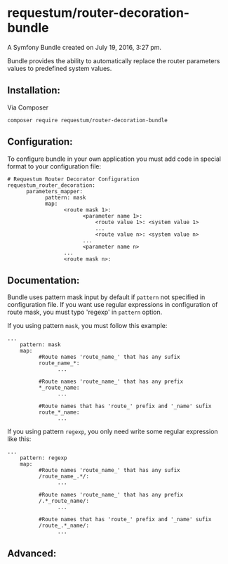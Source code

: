 requestum/router-decoration-bundle
================

A Symfony Bundle created on July 19, 2016, 3:27 pm.

Bundle provides the ability to automatically replace the router parameters values to predefined system values.

**Installation:**
-----------------

Via Composer

    composer require requestum/router-decoration-bundle

**Configuration:**
------------------

To configure bundle in your own application you must add code in special format to your configuration file:

    # Requestum Router Decorator Configuration
    requestum_router_decoration:
          parameters_mapper:
                pattern: mask
                map:
                      <route mask 1>:
                            <parameter name 1>:
                                <route value 1>: <system value 1>
                                ...
                                <route value n>: <system value n>
                            ...
                            <parameter name n>
                      ...
                      <route mask n>:
                      
**Documentation:**
------------------

Bundle uses pattern mask input by default if `pattern` not specified in configuration file. 
If you want use regular expressions in configuration of route mask, you must typo 'regexp' in `pattern` option. 

If you using pattern `mask`, you must follow this example:

    ...
        pattern: mask
        map:
              #Route names 'route_name_' that has any sufix
              route_name_*:
                    ...
              
              #Route names 'route_name_' that has any prefix
              *_route_name:
                    ...
                    
              #Route names that has 'route_' prefix and '_name' sufix                    
              route_*_name:
                    ...
                    
If you using pattern `regexp`, you only need write some regular expression like this:

    ...
        pattern: regexp
        map:
              #Route names 'route_name_' that has any sufix
              /route_name_.*/:
                    ...
              
              #Route names 'route_name_' that has any prefix
              /.*_route_name/:
                    ...
                    
              #Route names that has 'route_' prefix and '_name' sufix                    
              /route_.*_name/:
                    ...
                    
**Advanced:**
-------------

